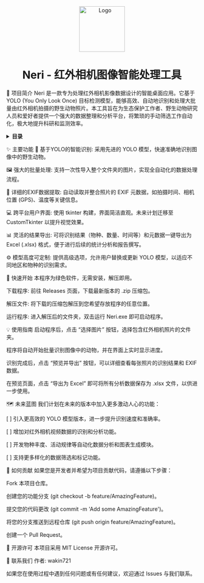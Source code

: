 <div align="center">
<img src="res/logo.png" alt="Logo" width="120" height="120">
<h1 align="center">Neri - 红外相机图像智能处理工具</h1>
</div>

<div align="center">

</div>

📖 项目简介
Neri 是一款专为处理红外相机影像数据设计的智能桌面应用。它基于 YOLO (You Only Look Once) 目标检测模型，能够高效、自动地识别和处理大批量由红外相机拍摄的野生动物照片。本工具旨在为生态保护工作者、野生动物研究人员和爱好者提供一个强大的数据整理和分析平台，将繁琐的手动筛选工作自动化，极大地提升科研和监测效率。

<details>
<summary><strong>目录</strong></summary>
<ol>
<li><a href="#-主要功能">主要功能</a></li>
<li><a href="#-应用截图">应用截图</a></li>
<li><a href="#-快速开始">快速开始</a></li>
<li><a href="#-使用指南">使用指南</a></li>
<li><a href="#-未来蓝图">未来蓝图</a></li>
<li><a href="#-如何贡献">如何贡献</a></li>
<li><a href="#-开源许可">开源许可</a></li>
<li><a href="#-联系我们">联系我们</a></li>
</ol>
</details>

✨ 主要功能
🎯 基于YOLO的智能识别: 采用先进的 YOLO 模型，快速准确地识别图像中的野生动物。

🖼️ 强大的批量处理: 支持一次性导入整个文件夹的图片，实现全自动化的数据处理流程。

📄 详细的EXIF数据提取: 自动读取并整合照片的 EXIF 元数据，如拍摄时间、相机位置 (GPS)、温度等关键信息。

💻 跨平台用户界面: 使用 tkinter 构建，界面简洁直观。未来计划迁移至 CustomTkinter 以提升视觉效果。

📊 灵活的结果导出: 可将识别结果（物种、数量、时间等）和元数据一键导出为 Excel (.xlsx) 格式，便于进行后续的统计分析和报告撰写。

⚙️ 模型高度可定制: 提供高级选项，允许用户替换或更新 YOLO 模型，以适应不同地区和物种的识别需求。


🚀 快速开始
本程序为绿色软件，无需安装，解压即用。

下载程序: 前往 Releases 页面，下载最新版本的 .zip 压缩包。

解压文件: 将下载的压缩包解压到您希望存放程序的任意位置。

运行程序: 进入解压后的文件夹，双击运行 Neri.exe 即可启动程序。

💡 使用指南
启动程序后，点击 “选择图片” 按钮，选择包含红外相机照片的文件夹。

程序将自动开始批量识别图像中的动物，并在界面上实时显示进度。

识别完成后，点击 “预览并导出” 按钮，可以详细查看每张照片的识别结果和 EXIF 数据。

在预览页面，点击 “导出为 Excel” 即可将所有分析数据保存为 .xlsx 文件，以供进一步使用。

🗺️ 未来蓝图
我们计划在未来的版本中加入更多激动人心的功能：

[ ] 引入更高效的 YOLO 模型版本，进一步提升识别速度和准确率。

[ ] 增加对红外相机视频数据的识别和分析功能。

[ ] 开发物种丰度、活动规律等自动化数据分析和图表生成模块。

[ ] 支持更多样化的数据筛选和标记功能。

🤝 如何贡献
如果您是开发者并希望为项目贡献代码，请遵循以下步骤：

Fork 本项目仓库。

创建您的功能分支 (git checkout -b feature/AmazingFeature)。

提交您的代码更改 (git commit -m 'Add some AmazingFeature')。

将您的分支推送到远程仓库 (git push origin feature/AmazingFeature)。

创建一个 Pull Request。

📄 开源许可
本项目采用 MIT License 开源许可。

📧 联系我们
作者: wakin721

如果您在使用过程中遇到任何问题或有任何建议，欢迎通过 Issues 与我们联系。
